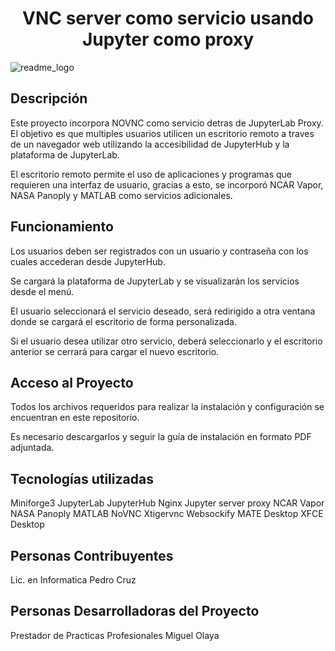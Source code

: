 <h1 align="center"> VNC server como servicio usando Jupyter como proxy </h1>

![readme_logo](https://github.com/user-attachments/assets/cc6739b5-7a92-4a2d-8278-d7a18e2fbc08)

## Descripción
Este proyecto incorpora NOVNC como servicio detras de JupyterLab Proxy. El objetivo es que multiples usuarios utilicen un escritorio remoto a traves de un navegador web utilizando la accesibilidad de JupyterHub y la plataforma de JupyterLab.

El escritorio remoto permite el uso de aplicaciones y programas que requieren una interfaz de usuario, gracias a esto, se incorporó NCAR Vapor, NASA Panoply y MATLAB como servicios adicionales.

## Funcionamiento
Los usuarios deben ser registrados con un usuario y contraseña con los cuales accederan desde JupyterHub. 

Se cargará la plataforma de JupyterLab y se visualizarán los servicios desde el menú.

El usuario seleccionará el servicio deseado, será redirigido a otra ventana donde se cargará el escritorio de forma personalizada.

Si el usuario desea utilizar otro servicio, deberá seleccionarlo y el escritorio anterior se cerrará para cargar el nuevo escritorio.

## Acceso al Proyecto 
Todos los archivos requeridos para realizar la instalación y configuración se encuentran en este repositorio.

Es necesario descargarlos y seguir la guía de instalación en formato PDF adjuntada.

## Tecnologías utilizadas
Miniforge3
JupyterLab
JupyterHub
Nginx
Jupyter server proxy
NCAR Vapor
NASA Panoply
MATLAB
NoVNC
Xtigervnc
Websockify
MATE Desktop
XFCE Desktop

## Personas Contribuyentes
Lic. en Informatica Pedro Cruz

## Personas Desarrolladoras del Proyecto
Prestador de Practicas Profesionales Miguel Olaya
